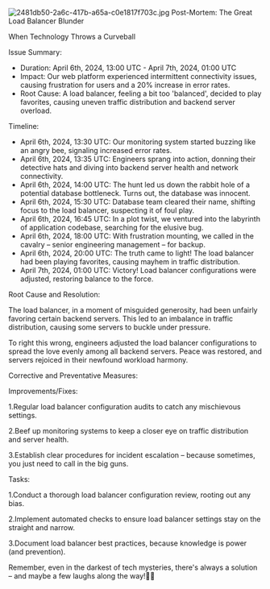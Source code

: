 ![2481db50-2a6c-417b-a65a-c0e1817f703c.jpg](https://github.com/MamaboloKatlego/alx-system_engineering-devops/assets/132917857/9839d907-9fba-41b4-b769-380afac353a6)
Post-Mortem: The Great Load Balancer Blunder

When Technology Throws a Curveball

Issue Summary:
- Duration: April 6th, 2024, 13:00 UTC - April 7th, 2024, 01:00 UTC
- Impact: Our web platform experienced intermittent connectivity issues, causing frustration for users and a 20% increase in error rates.
- Root Cause: A load balancer, feeling a bit too 'balanced', decided to play favorites, causing uneven traffic distribution and backend server overload.

Timeline:
- April 6th, 2024, 13:30 UTC: Our monitoring system started buzzing like an angry bee, signaling increased error rates.
- April 6th, 2024, 13:35 UTC: Engineers sprang into action, donning their detective hats and diving into backend server health and network connectivity.
- April 6th, 2024, 14:00 UTC: The hunt led us down the rabbit hole of a potential database bottleneck. Turns out, the database was innocent.
- April 6th, 2024, 15:30 UTC: Database team cleared their name, shifting focus to the load balancer, suspecting it of foul play.
- April 6th, 2024, 16:45 UTC: In a plot twist, we ventured into the labyrinth of application codebase, searching for the elusive bug.
- April 6th, 2024, 18:00 UTC: With frustration mounting, we called in the cavalry – senior engineering management – for backup.
- April 6th, 2024, 20:00 UTC: The truth came to light! The load balancer had been playing favorites, causing mayhem in traffic distribution.
- April 7th, 2024, 01:00 UTC: Victory! Load balancer configurations were adjusted, restoring balance to the force.

Root Cause and Resolution:

The load balancer, in a moment of misguided generosity, had been unfairly favoring certain backend servers. This led to an imbalance in traffic distribution, causing some servers to buckle under pressure.

To right this wrong, engineers adjusted the load balancer configurations to spread the love evenly among all backend servers. Peace was restored, and servers rejoiced in their newfound workload harmony.

Corrective and Preventative Measures:

Improvements/Fixes:

1.Regular load balancer configuration audits to catch any mischievous settings.

2.Beef up monitoring systems to keep a closer eye on traffic distribution and server health.

3.Establish clear procedures for incident escalation – because sometimes, you just need to call in the big guns.

Tasks:

1.Conduct a thorough load balancer configuration review, rooting out any bias.

2.Implement automated checks to ensure load balancer settings stay on the straight and narrow.

3.Document load balancer best practices, because knowledge is power (and prevention).

Remember, even in the darkest of tech mysteries, there's always a solution – and maybe a few laughs along the way!🧑‍💻
